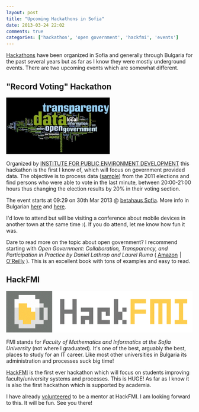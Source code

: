 ```yaml
---
layout: post
title: "Upcoming Hackathons in Sofia"
date: 2013-03-24 22:02
comments: true
categories: ['hackathon', 'open government', 'hackfmi', 'events']
---
```


[Hackathons](https://en.wikipedia.org/wiki/Hackathon)
have been organized in Sofia and generally through Bulgaria for the
past several years but as far as I know they were mostly underground events.
There are two upcoming events which are somewhat different. 

"Record Voting" Hackathon
-------------------------

![hackathon logo](/images/opengov.jpg)

Organized by [INSTITUTE FOR PUBLIC ENVIRONMENT DEVELOPMENT](http://iped.bg/en)
this hackathon is the first I know of, which will focus on government provided data.
The objective is to process data
([sample](http://results.cik.bg/el2011_t1.zip)) from the 2011 elections
and find persons who were able to vote in the last minute, between 20:00-21:00 hours thus
changing the election results by 20% in their voting section.

The event starts at 09:29 on 30th Mar 2013 @ [betahaus Sofia](http://www.betahaus.bg).
More info in Bulgarian [here](http://bogomil.info/4805) and
[here](http://iped.bg/bg/news-read/news1c).

I'd love to attend but will be visiting a conference about mobile devices in
another town at the same time :(. If you do attend, let me know how fun it was.

Dare to read more on the topic about open government? I recommend starting with
*Open Government: Collaboration, Transparency, and Participation in Practice by
Daniel Lathrop and Laurel Ruma* (
<a href="http://www.amazon.com/gp/product/0596804350/ref=as_li_ss_tl?ie=UTF8&camp=1789&creative=390957&creativeASIN=0596804350&linkCode=as2&tag=atodorovorg-20">Amazon</a><img src="http://www.assoc-amazon.com/e/ir?t=atodorovorg-20&l=as2&o=1&a=0596804350" width="1" height="1" border="0" alt="" style="border:none !important; margin:0px !important;" />
|
<a href="http://www.dpbolvw.net/click-7040110-11260198?url=http%3A%2F%2Fshop.oreilly.com%2Fproduct%2F9780596804367.do%3Fcmp%3Daf-none-book-product_cj_9780596804350_%25zp&cjsku=9780596804367" target="_top">O'Reilly</a><img src="http://www.tqlkg.com/image-7040110-11260198" width="0" height="0" border="0" style="display:none; margin:0;padding:0"/>
). This is an excellent book with tons of examples and easy to read.


HackFMI
-------

![HackFMI](/images/hackfmi/cropped-hackfmi.png "HackFMI")

FMI stands for *Faculty of Mathematics and Informatics at the Sofia University* 
(not where I graduated). It's one of the
best, arguably the best, places to study for an IT career. Like most other universities in Bulgaria
its administration and processes suck big time!

[HackFMI](http://hackfmi.com/) is the first ever hackathon which will focus on students
improving faculty/university systems and processes. This is HUGE! As far as I know it is also the first
hackathon which is supported by academia. 

I have already [volunteered](https://github.com/Hackfmi/Organization-Details/pull/2) to be
a mentor at HackFMI. I am looking forward to this. It will be fun. See you there!
